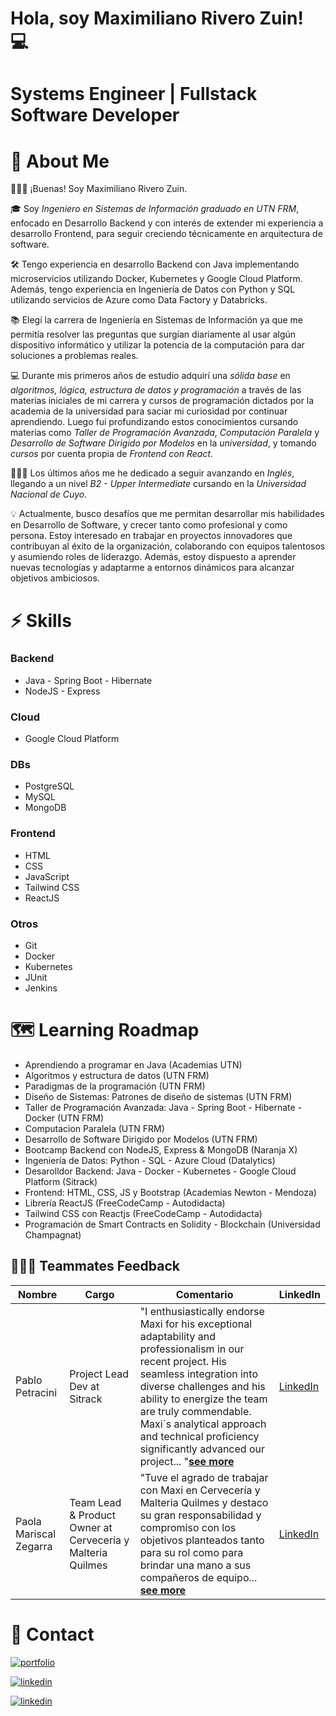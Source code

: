 # Hola, soy Maximiliano Rivero Zuin! 💻
# Systems Engineer | Fullstack Software Developer 

# 🚀 About Me
🙋🏻‍♂️ ¡Buenas! Soy Maximiliano Rivero Zuin.

🎓 Soy *Ingeniero en Sistemas de Información graduado en UTN FRM*, enfocado en Desarrollo Backend y con interés de extender mi experiencia a desarrollo Frontend, para seguir creciendo técnicamente en arquitectura de software.

🛠️ Tengo experiencia en desarrollo Backend con Java implementando microservicios utilizando Docker, Kubernetes y Google Cloud Platform. Además, tengo experiencia en Ingeniería de Datos con Python y SQL utilizando servicios de Azure como Data Factory y Databricks. 

📚 Elegí la carrera de Ingeniería en Sistemas de Información ya que me permitía resolver las preguntas que surgían diariamente al usar algún dispositivo informático y utilizar la potencia de la computación para dar soluciones a problemas reales.

💻 Durante mis primeros años de estudio adquirí una *sólida base* en *algoritmos, lógica,  estructura de datos y programación* a través de las materias iniciales de mi carrera y cursos de programación dictados por la academia de la universidad para saciar mi curiosidad por continuar aprendiendo. Luego fui profundizando estos conocimientos cursando materias como *Taller de Programación Avanzada*, *Computación Paralela* y *Desarrollo de Software Dirigido por Modelos* en la *universidad*, y tomando *cursos* por cuenta propia de *Frontend con React*.

👨🏻‍🏫 Los últimos años me he dedicado a seguir avanzando en *Inglés*, llegando a un nivel *B2 - Upper Intermediate*  cursando en la *Universidad Nacional de Cuyo*.

💡 Actualmente, busco desafíos que me permitan desarrollar mis habilidades en Desarrollo de Software, y crecer tanto como profesional y como persona. Estoy interesado en trabajar en proyectos innovadores que contribuyan al éxito de la organización, colaborando con equipos talentosos y asumiendo roles de liderazgo. Además, estoy dispuesto a aprender nuevas tecnologías y adaptarme a entornos dinámicos para alcanzar objetivos ambiciosos.


# ⚡ Skills
### Backend
- Java - Spring Boot - Hibernate
- NodeJS - Express
### Cloud
- Google Cloud Platform
### DBs
- PostgreSQL
- MySQL
- MongoDB
### Frontend
- HTML
- CSS
- JavaScript
- Tailwind CSS
- ReactJS
### Otros
- Git
- Docker
- Kubernetes
- JUnit
- Jenkins

# 🗺️ Learning Roadmap

- Aprendiendo a programar en Java (Academias UTN)
- Algoritmos y estructura de datos (UTN FRM)
- Paradigmas de la programación (UTN FRM)
- Diseño de Sistemas: Patrones de diseño de sistemas (UTN FRM)
- Taller de Programación Avanzada: Java - Spring Boot - Hibernate - Docker (UTN FRM)
- Computacion Paralela (UTN FRM)
- Desarrollo de Software Dirigido por Modelos (UTN FRM)
- Bootcamp Backend con NodeJS, Express & MongoDB (Naranja X)
- Ingeniería de Datos: Python - SQL - Azure Cloud (Datalytics)
- Desarolldor Backend: Java - Docker - Kubernetes - Google Cloud Platform (Sitrack)
- Frontend: HTML, CSS, JS y Bootstrap (Academias Newton - Mendoza)
- Librería ReactJS (FreeCodeCamp - Autodidacta)
- Tailwind CSS con Reactjs (FreeCodeCamp - Autodidacta)
- Programación de Smart Contracts en Solidity - Blockchain (Universidad Champagnat)

## 🙋🏻‍♂️ Teammates Feedback

| Nombre       | Cargo                | Comentario | LinkedIn |
|--------------|----------------------|------------|----------|
| Pablo Petracini | Project Lead Dev at Sitrack | "I enthusiastically endorse Maxi for his exceptional adaptability and professionalism in our recent project. His seamless integration into diverse challenges and his ability to energize the team are truly commendable. Maxi´s analytical approach and technical proficiency significantly advanced our project... "<a href="https://www.linkedin.com/in/maximiliano-rivero-zuin/details/recommendations/?detailScreenTabIndex=0#:~:text=On-,I%20enthusiastically%20endorse%20Maxi,-for%20his%20exceptional" target="_blank">**see more**</a> | <a href="https://www.linkedin.com/in/maximiliano-rivero-zuin/details/recommendations/?detailScreenTabIndex=0#:~:text=On-,I%20enthusiastically%20endorse%20Maxi,-for%20his%20exceptional" target="_blank">LinkedIn</a>
| Paola Mariscal Zegarra | Team Lead & Product Owner at Cervecería y Malteria Quilmes | "Tuve el agrado de trabajar con Maxi en Cervecería y Malteria Quilmes y destaco su gran responsabilidad y compromiso con los objetivos planteados tanto para su rol como para brindar una mano a sus compañeros de equipo...  <a href="https://www.linkedin.com/in/maximiliano-rivero-zuin/details/recommendations/?detailScreenTabIndex=0#:~:text=On-,Tuve%20el%20agrado%20de%20trabajar%20con%20Maxi%20en%20Cervecer%C3%ADa%20y%20Malteria%20Quilmes,-y%20destaco%20su"  target="_blank">**see more**</a> | <a href="https://www.linkedin.com/in/maximiliano-rivero-zuin/details/recommendations/?detailScreenTabIndex=0#:~:text=On-,Tuve%20el%20agrado%20de%20trabajar%20con%20Maxi%20en%20Cervecer%C3%ADa%20y%20Malteria%20Quilmes,-y%20destaco%20su" target="_blank">LinkedIn</a> |



# 🔗 Contact
[![portfolio](https://img.shields.io/badge/my_portfolio-000?style=for-the-badge&logo=ko-fi&logoColor=white)](https://maximilianoriverozuin.netlify.app/)

[![linkedin](https://img.shields.io/badge/linkedin-0A66C2?style=for-the-badge&logo=linkedin&logoColor=white)](https://www.linkedin.com/in/maximiliano-rivero-zuin/)

[![linkedin](https://img.shields.io/badge/MEDIUM-black.svg?style=for-the-badge&logo=Medium)](https://maxtrz-dev.medium.com/)
